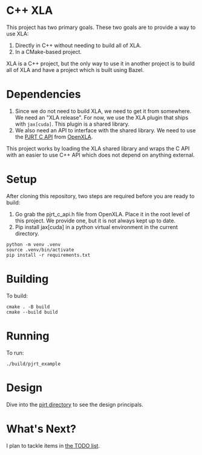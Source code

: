 # C++ XLA

This project has two primary goals. These two goals are to provide a way to use XLA:

1. Directly in C++ without needing to build all of XLA.
2. In a CMake-based project.

XLA is a C++ project, but the only way to use it in another project is to build all of XLA and have a project which is built using Bazel.

# Dependencies

1. Since we do not need to build XLA, we need to get it from somewhere. We need an "XLA release". For now, we use the XLA plugin that ships with `jax[cuda]`. This plugin is a shared library.
2. We also need an API to interface with the shared library. We need to use the [PJRT C API](https://github.com/openxla/xla/blob/main/xla/pjrt/c/pjrt_c_api.h) from [OpenXLA](https://github.com/openxla/xla).

This project works by loading the XLA shared library and wraps the C API with an easier to use C++ API which does not depend on anything external.

# Setup

After cloning this repository, two steps are required before you are ready to build:

1. Go grab the pjrt_c_api.h file from OpenXLA. Place it in the root level of this project. We provide one, but it is not always kept up to date.
2. Pip install jax\[cuda\] in a python virtual environment in the current directory.

```
python -m venv .venv
source .venv/bin/activate
pip install -r requirements.txt
```

# Building

To build:
```
cmake . -B build
cmake --build build
```

# Running

To run:
```
./build/pjrt_example
```

# Design

Dive into the [pjrt directory](pjrt/) to see the design principals.

# What's Next?

I plan to tackle items in [the TODO list](TODO.md).